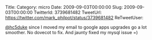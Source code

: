 Title: 
Category: micro
Date: 2009-09-03T00:00:00
Slug: 2009-09-03T00:00:00
TwitterId: 3739681482
TweetUrl: https://twitter.com/mark_philpot/status/3739681482
ReTweetUser: 

[@hc5duke](https://twitter.com/hc5duke) since I moved my email to google apps upgrades go a lot smoother. No dovecot to fix. And jaunty fixed my mysql issue =)